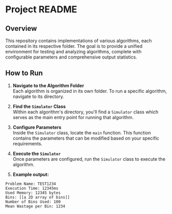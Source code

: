 # Project README

## Overview

This repository contains implementations of various algorithms, each contained in its respective folder. The goal is to provide a unified environment for testing and analyzing algorithms, complete with configurable parameters and comprehensive output statistics.

## How to Run

1. **Navigate to the Algorithm Folder**  
   Each algorithm is organized in its own folder. To run a specific algorithm, navigate to its directory.

2. **Find the `Simulator` Class**  
   Within each algorithm's directory, you'll find a `Simulator` class which serves as the main entry point for running that algorithm.

3. **Configure Parameters**  
   Inside the `Simulator` class, locate the `main` function. This function contains the parameters that can be modified based on your specific requirements.

4. **Execute the `Simulator`**  
   Once parameters are configured, run the `Simulator` class to execute the algorithm. 

5. **Example output:**
```shell
Problem Name: TEST1234
Execution Time: 12345ms
Used Memory: 12345 bytes
Bins: [[a 2D array of bins]]
Number of Bins Used: 100
Mean Wastage per Bin: 1234